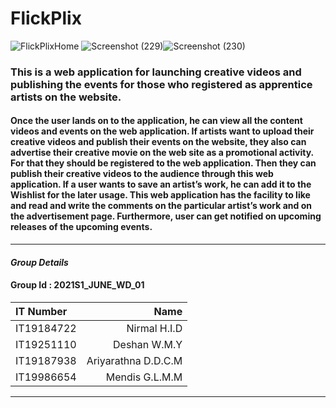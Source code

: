 # FlickPlix  #

![FlickPlixHome](https://user-images.githubusercontent.com/79443522/133197647-879346d0-9e66-47dd-99c1-c85e3fcdf3fb.jpg)
![Screenshot (229)](https://user-images.githubusercontent.com/76535213/134420509-76c1d191-fc7f-4c13-9c7d-16c5914681d6.png)![Screenshot (230)](https://user-images.githubusercontent.com/76535213/134421096-6867c280-499f-4855-82dc-b692d71a619e.png)


###  This is a web application for launching creative videos and publishing the events for those who registered as apprentice artists on the website. ###

#### Once the user lands on to the application, he can view all the content videos and events on the web application. If artists want to upload their creative videos and publish their events on the website, they also can advertise their creative movie on the web site as a promotional activity. For that they should be registered to the web application. Then they can publish their creative videos to the audience through this web application. If a user wants to save an artist’s work, he can add it to the Wishlist for the later usage. This web application has the facility to like and read and write the comments on the particular artist’s work and on the advertisement page. Furthermore, user can get notified on upcoming releases of the upcoming events. ####

---------------

####  *Group  Details*  ####

####  Group  Id :  2021S1_JUNE_WD_01  ####

IT Number | Name  
| :--- | ---:
IT19184722  | Nirmal H.I.D 
IT19251110  | Deshan W.M.Y 
IT19187938  | Ariyarathna D.D.C.M
IT19986654  | Mendis G.L.M.M        
         
         

---------------
